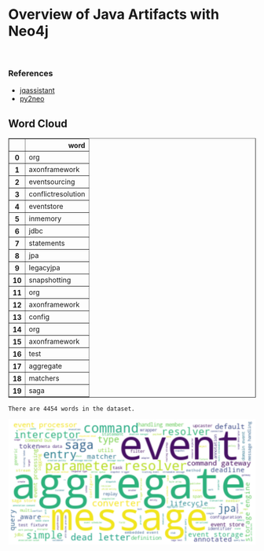 # Overview of Java Artifacts with Neo4j
<br>  

### References
- [jqassistant](https://jqassistant.org)
- [py2neo](https://py2neo.org/2021.1/)





## Word Cloud




<div>
<table border="1" class="dataframe">
  <thead>
    <tr style="text-align: right;">
      <th></th>
      <th>word</th>
    </tr>
  </thead>
  <tbody>
    <tr>
      <th>0</th>
      <td>org</td>
    </tr>
    <tr>
      <th>1</th>
      <td>axonframework</td>
    </tr>
    <tr>
      <th>2</th>
      <td>eventsourcing</td>
    </tr>
    <tr>
      <th>3</th>
      <td>conflictresolution</td>
    </tr>
    <tr>
      <th>4</th>
      <td>eventstore</td>
    </tr>
    <tr>
      <th>5</th>
      <td>inmemory</td>
    </tr>
    <tr>
      <th>6</th>
      <td>jdbc</td>
    </tr>
    <tr>
      <th>7</th>
      <td>statements</td>
    </tr>
    <tr>
      <th>8</th>
      <td>jpa</td>
    </tr>
    <tr>
      <th>9</th>
      <td>legacyjpa</td>
    </tr>
    <tr>
      <th>10</th>
      <td>snapshotting</td>
    </tr>
    <tr>
      <th>11</th>
      <td>org</td>
    </tr>
    <tr>
      <th>12</th>
      <td>axonframework</td>
    </tr>
    <tr>
      <th>13</th>
      <td>config</td>
    </tr>
    <tr>
      <th>14</th>
      <td>org</td>
    </tr>
    <tr>
      <th>15</th>
      <td>axonframework</td>
    </tr>
    <tr>
      <th>16</th>
      <td>test</td>
    </tr>
    <tr>
      <th>17</th>
      <td>aggregate</td>
    </tr>
    <tr>
      <th>18</th>
      <td>matchers</td>
    </tr>
    <tr>
      <th>19</th>
      <td>saga</td>
    </tr>
  </tbody>
</table>
</div>



    There are 4454 words in the dataset.



    
![png](Wordcloud_files/Wordcloud_10_1.png)
    

